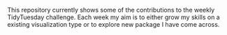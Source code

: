 
This repository currently shows some of the contributions to the weekly
TidyTuesday challenge. Each week my aim is to either grow my skills on a
existing visualization type or to explore new package I have come
across.

